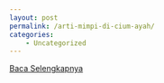 ```yaml
---
layout: post
permalink: /arti-mimpi-di-cium-ayah/
categories:
    - Uncategorized
---
```


[Baca Selengkapnya](/05)